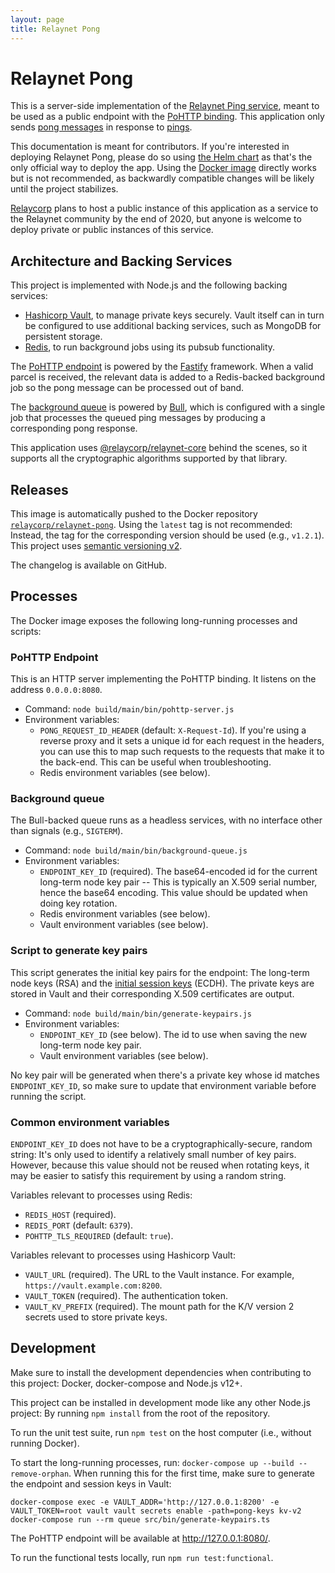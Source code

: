 ```yaml
---
layout: page
title: Relaynet Pong
---
```

# Relaynet Pong

This is a server-side implementation of the [Relaynet Ping service](https://specs.relaynet.link/RS-014), meant to be used as a public endpoint with the [PoHTTP binding](https://specs.relaynet.link/RS-007). This application only sends [pong messages](https://specs.relaynet.link/RS-014#pong) in response to [pings](https://specs.relaynet.link/RS-014#ping).

This documentation is meant for contributors. If you're interested in deploying Relaynet Pong, please do so using [the Helm chart](https://github.com/relaycorp/relaynet-pong-chart) as that's the only official way to deploy the app. Using the [Docker image](https://hub.docker.com/r/relaycorp/relaynet-pong) directly works but is not recommended, as backwardly compatible changes will be likely until the project stabilizes.

[Relaycorp](https://relaycorp.tech/) plans to host a public instance of this application as a service to the Relaynet community by the end of 2020, but anyone is welcome to deploy private or public instances of this service.

## Architecture and Backing Services

This project is implemented with Node.js and the following backing services:

- [Hashicorp Vault](https://www.vaultproject.io/), to manage private keys securely. Vault itself can in turn be configured to use additional backing services, such as MongoDB for persistent storage.
- [Redis](https://redis.io/), to run background jobs using its pubsub functionality.

The [PoHTTP endpoint](https://github.com/relaycorp/relaynet-pong/tree/master/src/app/pohttp_endpoint) is powered by the [Fastify](https://www.fastify.io/) framework. When a valid parcel is received, the relevant data is added to a Redis-backed background job so the pong message can be processed out of band.

The [background queue](https://github.com/relaycorp/relaynet-pong/tree/master/src/app/background_queue) is powered by [Bull](https://github.com/OptimalBits/bull), which is configured with a single job that processes the queued ping messages by producing a corresponding pong response.

This application uses [@relaycorp/relaynet-core](https://docs.relaycorp.tech/relaynet-core-js/) behind the scenes, so it supports all the cryptographic algorithms supported by that library.

## Releases

This image is automatically pushed to the Docker repository [`relaycorp/relaynet-pong`](https://hub.docker.com/r/relaycorp/relaynet-pong). Using the `latest` tag is not recommended: Instead, the tag for the corresponding version should be used (e.g., `v1.2.1`). This project uses [semantic versioning v2](https://semver.org/).

The changelog is available on GitHub.

## Processes

The Docker image exposes the following long-running processes and scripts:

### PoHTTP Endpoint

This is an HTTP server implementing the PoHTTP binding. It listens on the address `0.0.0.0:8080`.

- Command: `node build/main/bin/pohttp-server.js`
- Environment variables:
  - `PONG_REQUEST_ID_HEADER` (default: `X-Request-Id`). If you're using a reverse proxy and it sets a unique id for each request in the headers, you can use this to map such requests to the requests that make it to the back-end. This can be useful when troubleshooting.
  - Redis environment variables (see below).

### Background queue

The Bull-backed queue runs as a headless services, with no interface other than signals (e.g., `SIGTERM`).

- Command: `node build/main/bin/background-queue.js`
- Environment variables:
  - `ENDPOINT_KEY_ID` (required). The base64-encoded id for the current long-term node key pair -- This is typically an X.509 serial number, hence the base64 encoding. This value should be updated when doing key rotation.
  - Redis environment variables (see below).
  - Vault environment variables (see below).

### Script to generate key pairs

This script generates the initial key pairs for the endpoint: The long-term node keys (RSA) and the [initial session keys](https://specs.relaynet.link/RS-003) (ECDH). The private keys are stored in Vault and their corresponding X.509 certificates are output.

- Command: `node build/main/bin/generate-keypairs.js`
- Environment variables:
  - `ENDPOINT_KEY_ID` (see below). The id to use when saving the new long-term node key pair.
  - Vault environment variables (see below).

No key pair will be generated when there's a private key whose id matches `ENDPOINT_KEY_ID`, so make sure to update that environment variable before running the script.

### Common environment variables

`ENDPOINT_KEY_ID` does not have to be a cryptographically-secure, random string: It's only used to identify a relatively small number of key pairs. However, because this value should not be reused when rotating keys, it may be easier to satisfy this requirement by using a random string.

Variables relevant to processes using Redis:

- `REDIS_HOST` (required).
- `REDIS_PORT` (default: `6379`).
- `POHTTP_TLS_REQUIRED` (default: `true`).

Variables relevant to processes using Hashicorp Vault:

- `VAULT_URL` (required). The URL to the Vault instance. For example, `https://vault.example.com:8200`.
- `VAULT_TOKEN` (required). The authentication token.
- `VAULT_KV_PREFIX` (required). The mount path for the K/V version 2 secrets used to store private keys.

## Development

Make sure to install the development dependencies when contributing to this project: Docker, docker-compose and Node.js v12+.

This project can be installed in development mode like any other Node.js project: By running `npm install` from the root of the repository.

To run the unit test suite, run `npm test` on the host computer (i.e., without running Docker).

To start the long-running processes, run: `docker-compose up --build --remove-orphan`. When running this for the first time, make sure to generate the endpoint and session keys in Vault:

```
docker-compose exec -e VAULT_ADDR='http://127.0.0.1:8200' -e VAULT_TOKEN=root vault vault secrets enable -path=pong-keys kv-v2
docker-compose run --rm queue src/bin/generate-keypairs.ts
```

The PoHTTP endpoint will be available at http://127.0.0.1:8080/.

To run the functional tests locally, run `npm run test:functional`.
